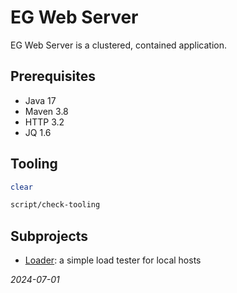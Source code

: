 


# EG Web Server
EG Web Server is a clustered, contained application.


## Prerequisites
* Java 17
* Maven 3.8
* HTTP 3.2
* JQ 1.6


## Tooling
```bash
clear
```
```bash
script/check-tooling
```


## Subprojects
* [Loader](loader/README.md): a simple load tester for local hosts

*2024-07-01*
